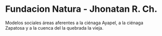# Fundacion Natura - Jhonatan R. Ch.
Modelos sociales áreas aferentes a la ciénaga Ayapel, a la ciénaga Zapatosa y a la cuenca del la quebrada la vieja.
